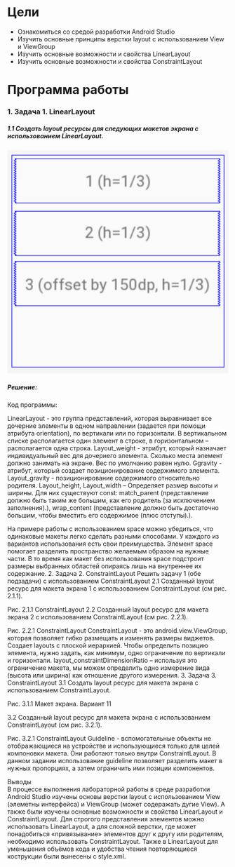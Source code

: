 # Цели
  - Ознакомиться со средой разработки Android Studio
  - Изучить основные принципы верстки layout с использованием View и ViewGroup
  - Изучить основные возможности и свойства LinearLayout
  - Изучить основные возможности и свойства ConstraintLayout
# Программа работы
### 1.	 Задача 1. LinearLayout
##### 1.1 Создать layout ресурсы для следующих макетов экрана с использованием LinearLayout.
![alt text](report/task_1.png "Рис.1.1 Задание. Вариант №12")

##### Решение:
Код программы:


LinearLayout - это группа представлений, которая выравнивает все дочерние элементы в одном направлении (задается при помощи атрибута orientation), по вертикали или по горизонтали. В вертикальном списке располагается один элемент в строке, в горизонтальном – располагается одна строка.
Layout_weight -  этрибут, который назначает индивидуальный вес для дочернего элемента. Сколько места элемент должно занимать на экране. Вес по умолчанию равен нулю. 
Ggravity - атрибут, который создает позиционирование содержимого элемента.
Layout_gravity - позиционирование содержимого относительно родителя.
Layout_height, Layout_width  – Определяет размер высоты и ширины.  Для них существуют const: match_parent (представление должно быть таким же большим, как его родитель (за исключением заполнения).), wrap_content (представление должно быть достаточно большим, чтобы вместить его содержимое (плюс отступы).). 

На примере работы с использованием space можно убедиться, что одинаковые макеты легко сделать разными способами. У каждого из вариантов использования есть свои преимущества.  Элемент space помогает разделить пространство желаемым образом на нужные части.  В то время как макет без использования space подстроит размеры выбранных областей опираясь лишь на внутреннее их содержание. 
2.	Задача 2. ConstraintLayout
Решить задачу 1 (обе подзадачи) с использованием ConstraintLayout
2.1 Созданный layout ресурс для макета экрана 1 с использованием ConstraintLayout (см рис. 2.1.1).

 
Рис. 2.1.1 ConstraintLayout
2.2 Созданный layout ресурс для макета экрана 2 с использованием ConstraintLayout (см рис. 2.2.1).
 
Рис. 2.2.1 ConstraintLayout
ConstraintLayout - это android.view.ViewGroup, которая позволяет гибко размещать и изменять размеры виджетов. Создает layouts с плоской иерархией. Чтобы определить позицию элемента, нужно задать, как минимум, одно ограничение по вертикали и горизонтали.
layout_constraintDimensionRatio – используя это ограничение макета, мы можем определить одно измерение вида (высота или ширина) как отношение другого измерения.
3.	Задача 3. ConstraintLayout
3.1 Создать layout ресурс для макета экрана с использованием ConstraintLayout.

 
Рис. 3.1.1 Макет экрана. Вариант 11

3.2 Созданный layout ресурс для макета экрана  с использованием ConstraintLayout (см рис. 3.2.1).
 
Рис. 3.2.1 ConstraintLayout
Guideline - вспомогательные объекты не отображающиеся на устройстве и использующиеся только для целей компоновки макета. Они работают только внутри ConstraintLayout.
В данном задании использование guideline позволяет разделить макет в нужных пропорциях, а затем ограничить ими позиции компонентов.

Выводы  
В процессе выполнения лабораторной работы в среде разработки Android Studio изучены основы верстки layout с использованием View (элеметны интерфейса) и ViewGroup (может содеражать дугие View). А также были изучены основные возможности и свойства LinearLayout и ConstraintLayout. Для строгого представления элементов можно использовать LinearLayout, а для сложной верстки, где может понадобиться «привязывание» элементов друг к другу или родителям, необходимо использовать ConstraintLayout.  Также в LinearLayout для уменьшения объёмов кода и удобства чтения повторяющиеся кострукции были вынесены с style.xml.

